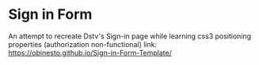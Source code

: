 # Sign in Form
 An attempt to recreate Dstv's Sign-in page  while learning css3 positioning properties (authorization non-functional)
link: https://obinesto.github.io/Sign-in-Form-Template/
